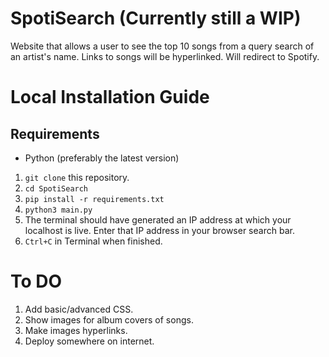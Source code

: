 # SpotiSearch (Currently still a WIP)

Website that allows a user to see the top 10 songs from a query search of an artist's name. Links to songs will be hyperlinked. Will redirect to Spotify.

# Local Installation Guide

## Requirements
- Python (preferably the latest version)

1. `git clone` this repository.
2. `cd SpotiSearch`
3. `pip install -r requirements.txt`
4. `python3 main.py`
5. The terminal should have generated an IP address at which your localhost is live. Enter that IP address in your browser search bar.
6. `Ctrl+C` in Terminal when finished.

# To DO
1. Add basic/advanced CSS.
2. Show images for album covers of songs.
3. Make images hyperlinks.
4. Deploy somewhere on internet.